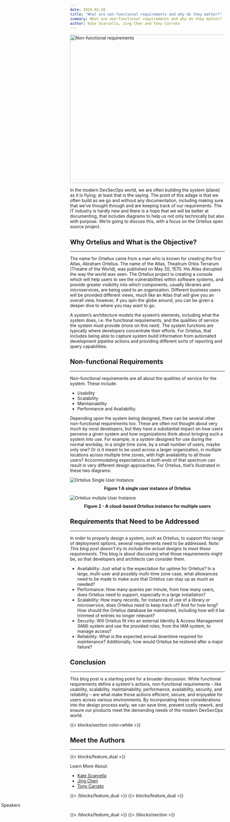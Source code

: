 ```yaml
---
date: 2024-02-28
title: "What are non-functional requirements and why do they matter?"
summary: What are non-functional requirements and why do they matter?
author: Kate Scarcella, Jing Chen and Tony Carrato
---
```


<div class="col-center">
<img src="/images/nonfunctionalblogbanner.png" alt="Non-functional requirements" height="483px" width="724px" />
</div>
<p></p>


In the modern DevSecOps world, we are often building the system (plane) as it is flying; at least that is the saying. The point of this adage is that we often build as we go and without any documentation, including making sure that we’ve thought through and are keeping track of our requirements. The IT industry is hardly new and there is a hope that we will be better at documenting, that includes diagrams to help us not only technically but also with purpose. We’re going to discuss this, with a focus on the Ortelius open source project.

<h2 class="text-left">Why Ortelius and What is the Objective?</h2>
<hr>

The name for Ortelius came from a man who is known for creating the first Atlas, Abraham Ortelius. The name of the Atlas, Theatrum Orbis Terrarum (Theatre of the World), was published on May 20, 1570. His Atlas disrupted the way the world was seen. The Ortelius project is creating a console which will help users to see the vulnerabilities within software systems, and provide greater visibility into which components, usually libraries and microservices, are being used to an organization. Different business users will be provided different views, much like an Atlas that will give you an overall view, however, if you spin the globe around, you can be given a deeper dive to where you may want to go. 

A system’s architecture models the system’s elements, including what the system does, i.e. the functional requirements, and the qualities of service the system must provide (more on this next).
The system functions are typically where developers concentrate their efforts. For Ortelius, that includes being able to capture system build information from automated development pipeline
actions and providing different sorts of reporting and query capabilities.

<h2 class="text-left">Non-functional Requirements</h2>
<hr>

Non-functional requirements are all about the qualities of service for the system. These include:
- Usability
- Scalability
- Maintainability
- Performance and Availability.

Depending upon the system being designed, there can be several other non-functional requirements too. These are often not thought about very much by most developers, but they have a substantial impact on how users perceive a given system and how organizations think about bringing such a system into use. For example, is a system designed for use during the normal workday, in a single time zone, by a small number of users, maybe only one? Or is it meant to be used across a larger organization, in multiple locations across multiple time zones, with high availability to all those users? Accommodating expectations at both ends of that spectrum can result in very different design approaches. For Ortelius, that’s illustrated in these two diagrams:

<div class="col-center">
<img src="/images/nonfunctional1.png" alt="Ortelius Single User Instance"  />
</div>
<div style="text-align:center;width:100%;margin-top:10px">
<strong>Figure 1 A single user instance of Ortelius</strong>
</div>
<p></p>
<div class="col-center">
<img src="/images/nonfunctional2.png" alt="Ortelius muliple User Instance"  />
</div>
<div style="text-align:center;width:100%;margin-top:10px">
<strong>Figure 2 - A cloud-based Ortelius instance for multiple users</strong>
</div>
<p></p>


<h2 class="text-left">Requirements that Need to be Addressed</h2>
<hr>

In order to properly design a system, such as Ortelius, to support this range of deployment options, several requirements need to be addressed. _Note: This blog post doesn’t try to include the actual designs to meet these requirements._ This blog is about discussing what those requirements might be, so that developers and architects can consider them. 

- Availability: Just what is the expectation for uptime for Ortelius? In a large, multi-user and possibly multi-time zone case, what allowances need to be made to make sure that Ortelius can stay up as much as needed?
- Performance: How many queries per minute, from how many users, does Ortelius need to support, especially in a large installation? 
-  Scalability: How many records, for instances of use of a library or microservice, does Ortelius need to keep track of? And for how long? How should the Ortelius database be maintained, including how will it be trimmed of entries no longer relevant?
- Security: Will Ortelius fit into an external Identity &amp; Access Management (IAM) system and use the provided roles, from the IAM system, to manage access?
-  Reliability: What is the expected annual downtime required for maintenance? Additionally, how would Ortelius be restored after a major failure?


<h2 class="text-left">Conclusion</h2>
<hr>

This blog post is a starting point for a broader discussion. While functional requirements define a system's actions, non-functional requirements – like usability, scalability, maintainability,
performance, availability, security, and reliability – are what make those actions efficient, secure, and enjoyable for users across various environments. By incorporating these considerations into the design process early, we can save time, prevent costly rework, and ensure our products meet the demanding needs of the modern DevSecOps world. 

{{< blocks/section color=white >}}

<h2 class="text-left">Meet the Authors</h2>
<hr>

{{< blocks/feature_dual >}}

Learn More About:
- [Kate Scarcella](https://www.linkedin.com/in/katescarcellaconnected/)
- [Jing Chen](https://www.linkedin.com/in/jingchen-ku/) 
- [Tony Carrato](https://www.linkedin.com/in/tonycarrato/)

{{< /blocks/feature_dual >}}
{{< blocks/feature_dual >}}

<div style="position:relative;left:-60%">
<img src="/images/tonyteam.png" alt="Meet the Speakers"  />
</div>

{{< /blocks/feature_dual >}}
{{< /blocks/section >}}




